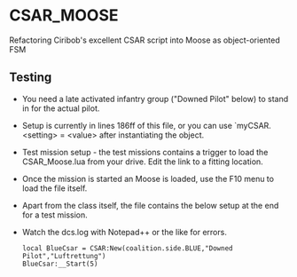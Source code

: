 # CSAR_MOOSE
Refactoring Ciribob's excellent CSAR script into Moose as object-oriented FSM

## Testing
* You need a late activated infantry group ("Downed Pilot" below) to stand in for the actual pilot. 
* Setup is currently in lines 186ff of this file, or you can use `myCSAR.\<setting\> = \<value\> after instantiating the object.
* Test mission setup  - the test missions contains a trigger to load the CSAR_Moose.lua from your drive. Edit the link to a fitting location.
* Once the mission is started an Moose is loaded, use the F10 menu to load the file itself. 
* Apart from the class itself, the file contains the below setup at the end for a test mission.
* Watch the dcs.log with Notepad++ or the like for errors.

      local BlueCsar = CSAR:New(coalition.side.BLUE,"Downed Pilot","Luftrettung")
      BlueCsar:__Start(5)
